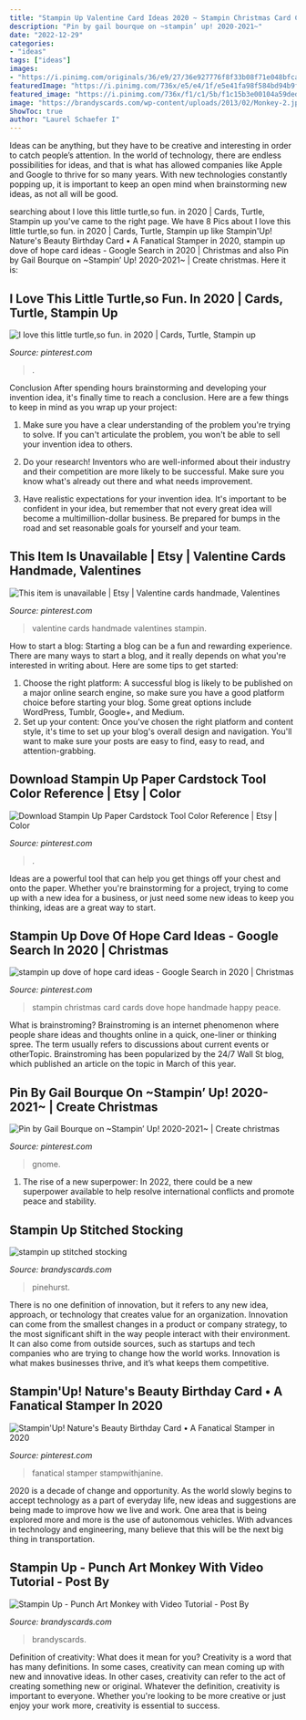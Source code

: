 ```yaml
---
title: "Stampin Up Valentine Card Ideas 2020 ~ Stampin Christmas Card Cards Dove Hope Handmade Happy Peace"
description: "Pin by gail bourque on ~stampin’ up! 2020-2021~"
date: "2022-12-29"
categories:
- "ideas"
tags: ["ideas"]
images:
- "https://i.pinimg.com/originals/36/e9/27/36e927776f8f33b08f71e048bfca74f1.jpg"
featuredImage: "https://i.pinimg.com/736x/e5/e4/1f/e5e41fa98f584bd94b9f95fd1ed7be6d.jpg"
featured_image: "https://i.pinimg.com/736x/f1/c1/5b/f1c15b3e00104a59dedf8d1c4efae0a6.jpg"
image: "https://brandyscards.com/wp-content/uploads/2013/02/Monkey-2.jpg"
ShowToc: true
author: "Laurel Schaefer I"
---
```



Ideas can be anything, but they have to be creative and interesting in order to catch people’s attention. In the world of technology, there are endless possibilities for ideas, and that is what has allowed companies like Apple and Google to thrive for so many years. With new technologies constantly popping up, it is important to keep an open mind when brainstorming new ideas, as not all will be good.

	

		
searching about I love this little turtle,so fun. in 2020 | Cards, Turtle, Stampin up you've came to the right page. We have 8 Pics about I love this little turtle,so fun. in 2020 | Cards, Turtle, Stampin up like Stampin&#039;Up! Nature&#039;s Beauty Birthday Card • A Fanatical Stamper in 2020, stampin up dove of hope card ideas - Google Search in 2020 | Christmas and also Pin by Gail Bourque on ~Stampin’ Up! 2020-2021~ | Create christmas. Here it is:
		
    
## I Love This Little Turtle,so Fun. In 2020 | Cards, Turtle, Stampin Up

<img loading=lazy src="https://i.pinimg.com/originals/36/e9/27/36e927776f8f33b08f71e048bfca74f1.jpg" onerror="this.onerror=null;this.src='https://tse2.mm.bing.net/th?id=OIP.xTA7JXQxKIMDt1P_XNviGAHaFj&amp;pid=15.1';" alt="I love this little turtle,so fun. in 2020 | Cards, Turtle, Stampin up">

_Source: pinterest.com_

>. 

	

Conclusion
After spending hours brainstorming and developing your invention idea, it's finally time to reach a conclusion. Here are a few things to keep in mind as you wrap up your project:
1. Make sure you have a clear understanding of the problem you're trying to solve. If you can't articulate the problem, you won't be able to sell your invention idea to others.

2. Do your research! Inventors who are well-informed about their industry and their competition are more likely to be successful. Make sure you know what's already out there and what needs improvement.

3. Have realistic expectations for your invention idea. It's important to be confident in your idea, but remember that not every great idea will become a multimillion-dollar business. Be prepared for bumps in the road and set reasonable goals for yourself and your team.

    
## This Item Is Unavailable | Etsy | Valentine Cards Handmade, Valentines

<img loading=lazy src="https://i.pinimg.com/736x/80/72/83/8072839a01827157d854adcd23e0b14f.jpg" onerror="this.onerror=null;this.src='https://tse1.mm.bing.net/th?id=OIP.qYTk_if8ZJvXEaK99N-fXwHaJ6&amp;pid=15.1';" alt="This item is unavailable | Etsy | Valentine cards handmade, Valentines">

_Source: pinterest.com_

>valentine cards handmade valentines stampin. 

	

How to start a blog:
Starting a blog can be a fun and rewarding experience. There are many ways to start a blog, and it really depends on what you're interested in writing about. Here are some tips to get started: 
1. Choose the right platform: A successful blog is likely to be published on a major online search engine, so make sure you have a good platform choice before starting your blog. Some great options include WordPress, Tumblr, Google+, and Medium. 
2. Set up your content: Once you've chosen the right platform and content style, it's time to set up your blog's overall design and navigation. You'll want to make sure your posts are easy to find, easy to read, and attention-grabbing. 

    
## Download Stampin Up Paper Cardstock Tool Color Reference | Etsy | Color

<img loading=lazy src="https://i.pinimg.com/736x/ae/77/37/ae7737f26f1a77018b304b2edd333df5.jpg" onerror="this.onerror=null;this.src='https://tse3.mm.bing.net/th?id=OIP.EpBfd8atj80nFgmVuhDTowHaJ4&amp;pid=15.1';" alt="Download Stampin Up Paper Cardstock Tool Color Reference | Etsy | Color">

_Source: pinterest.com_

>. 

	

Ideas are a powerful tool that can help you get things off your chest and onto the paper. Whether you're brainstorming for a project, trying to come up with a new idea for a business, or just need some new ideas to keep you thinking, ideas are a great way to start.

    
## Stampin Up Dove Of Hope Card Ideas - Google Search In 2020 | Christmas

<img loading=lazy src="https://i.pinimg.com/736x/f1/c1/5b/f1c15b3e00104a59dedf8d1c4efae0a6.jpg" onerror="this.onerror=null;this.src='https://tse1.mm.bing.net/th?id=OIP.zWXZ8ql2SL98AnpSmlWl3gHaHa&amp;pid=15.1';" alt="stampin up dove of hope card ideas - Google Search in 2020 | Christmas">

_Source: pinterest.com_

>stampin christmas card cards dove hope handmade happy peace. 

	

What is brainstroming?
Brainstroming is an internet phenomenon where people share ideas and thoughts online in a quick, one-liner or thinking spree. The term usually refers to discussions about current events or otherTopic. Brainstroming has been popularized by the 24/7 Wall St blog, which published an article on the topic in March of this year.

    
## Pin By Gail Bourque On ~Stampin’ Up! 2020-2021~ | Create Christmas

<img loading=lazy src="https://i.pinimg.com/736x/8d/40/f4/8d40f4799c22dd374c75de35d55b0a5d.jpg" onerror="this.onerror=null;this.src='https://tse4.mm.bing.net/th?id=OIP.099M9EgWT895Vgy4PqGycgHaHP&amp;pid=15.1';" alt="Pin by Gail Bourque on ~Stampin’ Up! 2020-2021~ | Create christmas">

_Source: pinterest.com_

>gnome. 

	

1. The rise of a new superpower: In 2022, there could be a new superpower available to help resolve international conflicts and promote peace and stability.

    
## Stampin Up Stitched Stocking

<img loading=lazy src="https://brandyscards.com/wp-content/uploads/2011/12/Stitched-Stocking-3.jpg" onerror="this.onerror=null;this.src='https://tse4.mm.bing.net/th?id=OIP.Q90iX9LJRT0ykoi7i7ihyAHaF2&amp;pid=15.1';" alt="stampin up stitched stocking">

_Source: brandyscards.com_

>pinehurst. 

	

There is no one definition of innovation, but it refers to any new idea, approach, or technology that creates value for an organization. Innovation can come from the smallest changes in a product or company strategy, to the most significant shift in the way people interact with their environment. It can also come from outside sources, such as startups and tech companies who are trying to change how the world works. Innovation is what makes businesses thrive, and it’s what keeps them competitive.

    
## Stampin&#039;Up! Nature&#039;s Beauty Birthday Card • A Fanatical Stamper In 2020

<img loading=lazy src="https://i.pinimg.com/736x/e5/e4/1f/e5e41fa98f584bd94b9f95fd1ed7be6d.jpg" onerror="this.onerror=null;this.src='https://tse1.mm.bing.net/th?id=OIP.DtkBtTaoDy8wAXHSumDd0QHaJ3&amp;pid=15.1';" alt="Stampin&#039;Up! Nature&#039;s Beauty Birthday Card • A Fanatical Stamper in 2020">

_Source: pinterest.com_

>fanatical stamper stampwithjanine. 

	

2020 is a decade of change and opportunity. As the world slowly begins to accept technology as a part of everyday life, new ideas and suggestions are being made to improve how we live and work. One area that is being explored more and more is the use of autonomous vehicles. With advances in technology and engineering, many believe that this will be the next big thing in transportation.

    
## Stampin Up - Punch Art Monkey With Video Tutorial - Post By

<img loading=lazy src="https://brandyscards.com/wp-content/uploads/2013/02/Monkey-2.jpg" onerror="this.onerror=null;this.src='https://tse3.mm.bing.net/th?id=OIP.fcWzfFXwLxoMNW8tKldrfwHaF2&amp;pid=15.1';" alt="Stampin Up - Punch Art Monkey with Video Tutorial - Post By">

_Source: brandyscards.com_

>brandyscards. 

	

Definition of creativity: What does it mean for you?
Creativity is a word that has many definitions. In some cases, creativity can mean coming up with new and innovative ideas. In other cases, creativity can refer to the act of creating something new or original. Whatever the definition, creativity is important to everyone. Whether you're looking to be more creative or just enjoy your work more, creativity is essential to success.

